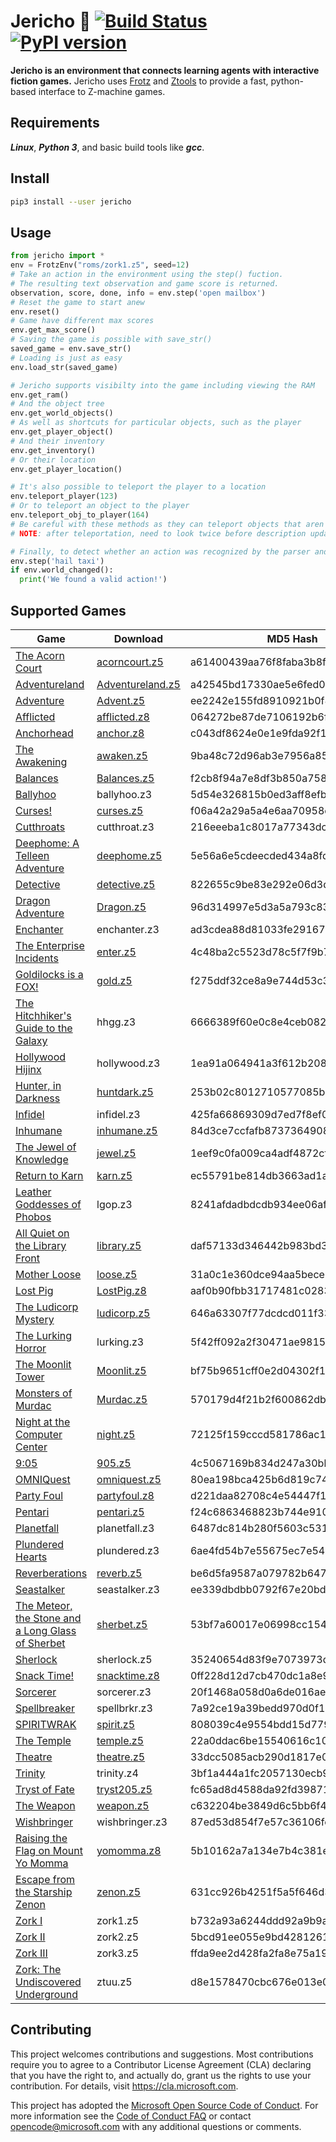 # Jericho :ghost: [![Build Status](https://travis-ci.org/Microsoft/jericho.svg?branch=master)](https://travis-ci.org/Microsoft/jericho) [![PyPI version](https://badge.fury.io/py/jericho.svg)](https://badge.fury.io/py/jericho)
**Jericho is an environment that connects learning agents with interactive fiction games.** Jericho uses [Frotz](http://frotz.sourceforge.net/) and [Ztools](http://inform-fiction.org/zmachine/ztools.html) to provide a fast, python-based interface to Z-machine games.

## Requirements
***Linux***, ***Python 3***, and basic build tools like ***gcc***.

## Install
```bash
pip3 install --user jericho
```

## Usage
```python
from jericho import *
env = FrotzEnv("roms/zork1.z5", seed=12)
# Take an action in the environment using the step() fuction.
# The resulting text observation and game score is returned.
observation, score, done, info = env.step('open mailbox')
# Reset the game to start anew
env.reset()
# Game have different max scores
env.get_max_score()
# Saving the game is possible with save_str()
saved_game = env.save_str()
# Loading is just as easy
env.load_str(saved_game)

# Jericho supports visibilty into the game including viewing the RAM
env.get_ram()
# And the object tree
env.get_world_objects()
# As well as shortcuts for particular objects, such as the player
env.get_player_object()
# And their inventory
env.get_inventory()
# Or their location
env.get_player_location()

# It's also possible to teleport the player to a location
env.teleport_player(123)
# Or to teleport an object to the player
env.teleport_obj_to_player(164)
# Be careful with these methods as they can teleport objects that aren't meant to be moved.
# NOTE: after teleportation, need to look twice before description updates.

# Finally, to detect whether an action was recognized by the parser and changed the game state
env.step('hail taxi')
if env.world_changed():
  print('We found a valid action!')
```

## Supported Games
Game | Download | MD5 Hash
--- | --- | ---
[The Acorn Court](http://ifdb.tads.org/viewgame?id=tqvambr6vowym20v) | [acorncourt.z5](http://mirror.ifarchive.org/if-archive/games/zcode/acorncourt.z5) | a61400439aa76f8faba3b8f01edd4a72
[Adventureland](http://ifdb.tads.org/viewgame?id=dy4ok8sdlut6ddj7) | [Adventureland.z5](http://mirror.ifarchive.org/if-archive/games/zcode/Adventureland.z5) | a42545bd17330ae5e6fed02270ccfb4a
[Adventure](http://ifdb.tads.org/viewgame?id=fft6pu91j85y4acv) | [Advent.z5](http://mirror.ifarchive.org/if-archive/games/zcode/Advent.z5) | ee2242e155fd8910921b0f8e04019a3a
[Afflicted](http://ifdb.tads.org/viewgame?id=epl4q2933rczoo9x) | [afflicted.z8](http://mirror.ifarchive.org/if-archive/games/competition2008/zcode/afflicted/afflicted.z8) | 064272be87de7106192b6fb743c4dfc4
[Anchorhead](http://ifdb.tads.org/viewgame?id=op0uw1gn1tjqmjt7) | [anchor.z8](http://ifarchive.org/if-archive/games/zcode/anchor.z8) | c043df8624e0e1e9fda92f1a74b6e402
[The Awakening](http://ifdb.tads.org/viewgame?id=12pkmwaekw4suh7g) | [awaken.z5](http://mirror.ifarchive.org/if-archive/games/zcode/awaken.z5) | 9ba48c72d96ab3e7956a8570b12d34d6
[Balances](http://ifdb.tads.org/viewgame?id=x6ne0bbd2oqm6h3a) | [Balances.z5](http://mirror.ifarchive.org/if-archive/games/zcode/Balances.z5) | f2cb8f94a7e8df3b850a758da26fa387
[Ballyhoo](http://ifdb.tads.org/viewgame?id=b0i6bx7g4rkrekgg) | ballyhoo.z3 | 5d54e326815b0ed3aff8efb8ff02ef2f
[Curses!](http://ifdb.tads.org/viewgame?id=b0i6bx7g4rkrekgg) | [curses.z5](http://mirror.ifarchive.org/if-archive/games/zcode/curses.z5) | f06a42a29a5a4e6aa70958c9ae4c37cd
[Cutthroats](http://ifdb.tads.org/viewgame?id=4ao65o1u0xuvj8jf) | cutthroat.z3 | 216eeeba1c8017a77343dc8482f6f185
[Deephome: A Telleen Adventure](http://ifdb.tads.org/viewgame?id=x85otcikhwp8bwup) | [deephome.z5](http://mirror.ifarchive.org/if-archive/games/zcode/deephome.z5) | 5e56a6e5cdeecded434a8fd8012fc2c6
[Detective](http://ifdb.tads.org/viewgame?id=1po9rgq2xssupefw) | [detective.z5](http://mirror.ifarchive.org/if-archive/games/zcode/detective.z5) | 822655c9be83e292e06d3d3b1d6a9734
[Dragon Adventure](http://ifdb.tads.org/viewgame?id=sjiyffz8n5patu8l) | [Dragon.z5](http://mirror.ifarchive.org/if-archive/games/zcode/dragon.zip) | 96d314997e5d3a5a793c83845977d44d
[Enchanter](http://ifdb.tads.org/viewgame?id=vu4xhul3abknifcr) | enchanter.z3 | ad3cdea88d81033fe29167688bd98c31
[The Enterprise Incidents](http://ifdb.tads.org/viewgame?id=ld1f3t5epeagilfz) | [enter.z5](http://mirror.ifarchive.org/if-archive/games/zcode/enter.z5) | 4c48ba2c5523d78c5f7f9b7809d16b1d
[Goldilocks is a FOX!](http://ifdb.tads.org/viewgame?id=59ztsy9p01avd6wp) | [gold.z5](http://mirror.ifarchive.org/if-archive/games/zcode/gold.z5) | f275ddf32ce8a9e744d53c3b99c5a658
[The Hitchhiker's Guide to the Galaxy](http://ifdb.tads.org/viewgame?id=ouv80gvsl32xlion) | hhgg.z3 | 6666389f60e0c8e4ceb08242a263bb52
[Hollywood Hijinx](http://ifdb.tads.org/viewgame?id=jnfkbgdgopwfqist) | hollywood.z3 | 1ea91a064941a3f612b20833f0a47df7
[Hunter, in Darkness](http://ifdb.tads.org/viewgame?id=mh1a6hizgwjdbeg7) | [huntdark.z5](http://mirror.ifarchive.org/if-archive/games/competition99/inform/huntdark/huntdark.z5) | 253b02c8012710577085b9fd3a155cb7
[Infidel](http://ifdb.tads.org/viewgame?id=anu79a4n1jedg5mm) | infidel.z3 | 425fa66869309d7ed7f8ef04a492fbb7
[Inhumane](http://ifdb.tads.org/viewgame?id=wvs2vmbigm9unlpd) | [inhumane.z5](http://mirror.ifarchive.org/if-archive/games/zcode/inhumane.z5) | 84d3ce7ccfafb873736490811a0cc78c
[The Jewel of Knowledge](http://ifdb.tads.org/viewgame?id=hu60gp1bgkhlo5yx) | [jewel.z5](http://mirror.ifarchive.org/if-archive/games/zcode/jewel.z5) | 1eef9c0fa009ca4adf4872cfc5249d45
[Return to Karn](http://ifdb.tads.org/viewgame?id=bx8118ggp6j7nslo) | [karn.z5](http://mirror.ifarchive.org/if-archive/games/zcode/karn.z5) | ec55791be814db3663ad1aec0d6b7690
[Leather Goddesses of Phobos](http://ifdb.tads.org/viewgame?id=3p9fdt4fxr2goctw) | lgop.z3 | 8241afdadbdcdb934ee06afc6ba59b67
[All Quiet on the Library Front](http://ifdb.tads.org/viewgame?id=400zakqderzjnu1i) | [library.z5](http://mirror.ifarchive.org/if-archive/games/zcode/library.z5) | daf57133d346442b983bd333fb586cc4
[Mother Loose](http://ifdb.tads.org/viewgame?id=4wd3lyaxi4thp8qi) | [loose.z5](http://mirror.ifarchive.org/if-archive/games/zcode/loose.z5) | 31a0c1e360dce94aa5bece5240691d17
[Lost Pig](http://ifdb.tads.org/viewgame?id=mohwfk47yjzii14w) | [LostPig.z8](http://mirror.ifarchive.org/if-archive/games/zcode/LostPig.z8) | aaf0b90fbb31717481c02832bf412070
[The Ludicorp Mystery](http://ifdb.tads.org/viewgame?id=r6g7pflngn3uxbam) | [ludicorp.z5](http://mirror.ifarchive.org/if-archive/games/zcode/ludicorp.z5) | 646a63307f77dcdcd011f330277ae262
[The Lurking Horror](http://ifdb.tads.org/viewgame?id=jhbd0kja1t57uop) | lurking.z3 | 5f42ff092a2f30471ae98150ef4da2e1
[The Moonlit Tower](http://ifdb.tads.org/viewgame?id=10387w68qlwehbyq) | [Moonlit.z5](http://mirror.ifarchive.org/if-archive/games/competition2002/zcode/moonlit/Moonlit.z5) | bf75b9651cff0e2d04302f19c443588e
[Monsters of Murdac](http://ifdb.tads.org/viewgame?id=q36lh5np0q9nak28) | [Murdac.z5](http://mirror.ifarchive.org/if-archive/games/zcode/Murdac.z5) | 570179d4f21b2f600862dbffbb5afc3e
[Night at the Computer Center](http://ifdb.tads.org/viewgame?id=ydhwa11st460g9u3) | [night.z5](http://mirror.ifarchive.org/if-archive/games/zcode/night.z5) | 72125f159cccd581786ac16a2828d4e3
[9:05](http://ifdb.tads.org/viewgame?id=qzftg3j8nh5f34i2) | [905.z5](http://mirror.ifarchive.org/if-archive/games/zcode/905.z5) | 4c5067169b834d247a30bb08d1039896
[OMNIQuest](http://ifdb.tads.org/viewgame?id=mygqz9tzxqvryead) | [omniquest.z5](http://mirror.ifarchive.org/if-archive/games/zcode/omniquest.z5) | 80ea198bca425b6d819c74bfa854236e
[Party Foul](http://ifdb.tads.org/viewgame?id=cqwq699i9qiqdju) | [partyfoul.z8](https://drive.google.com/uc?export=download&id=18FLKC7thabFBoB6261EQUOdUoODOdR0i) | d221daa82708c4e54447f1a884c239ef
[Pentari](http://ifdb.tads.org/viewgame?id=llchvog0ukwrphih) | [pentari.z5](http://mirror.ifarchive.org/if-archive/games/zcode/pentari.z5) | f24c6863468823b744e910ccfe997c6d
[Planetfall](http://ifdb.tads.org/viewgame?id=xe6kb3cuqwie2q38) | planetfall.z3 | 6487dc814b280f5603c53155de378d27
[Plundered Hearts](http://ifdb.tads.org/viewgame?id=ddagftras22bnz8h) | plundered.z3 | 6ae4fd54b7e55675ec7e54ec4dd26462
[Reverberations](http://ifdb.tads.org/viewgame?id=dop7nbjl90r5zmf9) | [reverb.z5](http://mirror.ifarchive.org/if-archive/games/zcode/reverb.z5) | be6d5fa9587a079782b64739e629461f
[Seastalker](http://ifdb.tads.org/viewgame?id=56wb8hflec2isvzm) | seastalker.z3 | ee339dbdbb0792f67e20bd71bafe0ea5
[The Meteor, the Stone and a Long Glass of Sherbet](http://ifdb.tads.org/viewgame?id=273o81yvg64m4pkz) | [sherbet.z5](http://mirror.ifarchive.org/if-archive/games/zcode/sherbet.z5) | 53bf7a60017e06998cc1542cf35f76fa
[Sherlock](http://ifdb.tads.org/viewgame?id=ug3qu521hze8bsvz) | sherlock.z5 | 35240654d83f9e7073973d338f9657b8
[Snack Time!](http://ifdb.tads.org/viewgame?id=yr3y8s9k8e40hl5q) | [snacktime.z8](http://mirror.ifarchive.org/if-archive/games/competition2008/zcode/snack/snacktime.z8) | 0ff228d12d7cb470dc1a8e9a5151769b
[Sorcerer](http://ifdb.tads.org/viewgame?id=lidg5nx9ig0bwk55) | sorcerer.z3 | 20f1468a058d0a6de016ae70022e651c
[Spellbreaker](http://ifdb.tads.org/viewgame?id=wqsmrahzozosu3r) | spellbrkr.z3 | 7a92ce19a39bedd970d0f1e296981f71
[SPIRITWRAK](http://ifdb.tads.org/viewgame?id=tqpowvmdoemtooqf) | [spirit.z5](http://mirror.ifarchive.org/if-archive/games/zcode/spirit.z5) | 808039c4e9554bdd15d7793539b3bd97
[The Temple](http://ifdb.tads.org/viewgame?id=kq9qgjkf2k6xn1c0) | [temple.z5](http://mirror.ifarchive.org/if-archive/games/zcode/temple.z5) | 22a0ddac6be15540616c10f1007197f3
[Theatre](http://ifdb.tads.org/viewgame?id=bv8of8y9xeo7307g) | [theatre.z5](http://mirror.ifarchive.org/if-archive/games/zcode/theatre.z5) | 33dcc5085acb290d1817e07653c13480
[Trinity](http://ifdb.tads.org/viewgame?id=j18kjz80hxjtyayw) | trinity.z4 | 3bf1a444a1fc2057130ecb9806117233
[Tryst of Fate](http://ifdb.tads.org/viewgame?id=ic0ebhbi70bdmyc2) | [tryst205.z5](http://mirror.ifarchive.org/if-archive/games/zcode/tryst205.z5) | fc65ad8d4588da92fd39871f6f7463db
[The Weapon](http://ifdb.tads.org/viewgame?id=tcebhl79rlxo3qrk) | [weapon.z5](http://mirror.ifarchive.org/if-archive/games/zcode/weapon.zip) | c632204be3849d6c5bb6f4eb5aca3cc0
[Wishbringer](http://ifdb.tads.org/viewgame?id=z02joykzh66wfhcl) | wishbringer.z3 | 87ed53d854f7e57c36106fca3b9cf5a6
[Raising the Flag on Mount Yo Momma](http://ifdb.tads.org/viewgame?id=1iqmpkn009h9gbug) | [yomomma.z8](https://drive.google.com/uc?export=download&id=1DnfJCWYXxXnn5TAHVAqHlr1BQbgf1Qm2) | 5b10162a7a134e7b4c381ecedfb4bc44
[Escape from the Starship Zenon](http://ifdb.tads.org/viewgame?id=rw7zv98mifbr3335) | [zenon.z5](http://mirror.ifarchive.org/if-archive/games/zcode/zenon.z5) | 631cc926b4251f5a5f646d3a6bdac8c6
[Zork I](http://ifdb.tads.org/viewgame?id=0dbnusxunq7fw5ro) | zork1.z5 | b732a93a6244ddd92a9b9a3e3a46c687
[Zork II](http://ifdb.tads.org/viewgame?id=yzzm4puxyjakk8c4) | zork2.z5 | 5bcd91ee055e9bd42812617571be227b
[Zork III](http://ifdb.tads.org/viewgame?id=vrsot1zgy1wfcdru) | zork3.z5 | ffda9ee2d428fa2fa8e75a1914ff6959
[Zork: The Undiscovered Underground](http://ifdb.tads.org/viewgame?id=40hswtkhap88gzvn) | ztuu.z5 | d8e1578470cbc676e013e03d72c93141


## Contributing

This project welcomes contributions and suggestions.  Most contributions require you to agree to a
Contributor License Agreement (CLA) declaring that you have the right to, and actually do, grant us
the rights to use your contribution. For details, visit https://cla.microsoft.com.

This project has adopted the [Microsoft Open Source Code of Conduct](https://opensource.microsoft.com/codeofconduct/).
For more information see the [Code of Conduct FAQ](https://opensource.microsoft.com/codeofconduct/faq/) or
contact [opencode@microsoft.com](mailto:opencode@microsoft.com) with any additional questions or comments.

